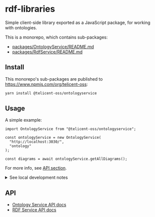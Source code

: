 # rdf-libraries

Simple client-side library exported as a JavaScript package, for working with ontologies.

This is a monorepo, which contains sub-packages:

- [packages/OntologyService/README.md](packages/OntologyService/README.md)
- [packages/RdfService/README.md](packages/RdfService/README.md)

## Install

This monorepo's sub-packages are published to https://www.npmjs.com/org/telicent-oss:

```sh
yarn install @telicent-oss/ontologyservice
```

## Usage

A simple example:

```tsx
import OntologyService from "@telicent-oss/ontologyservice";

const ontologyService = new OntologyService(
  "http://localhost:3030/",
  "ontology"
);

const diagrams = await ontologyService.getAllDiagrams();
```

For more info, see [API section](README.md#API).

<details>
  <summary>See local development notes</summary>

## Local development

Requires [pnpm](https://pnpm.io/) and [nx](https://nx.dev/getting-started/intro).

```sh
# Install pnpm
pnpm install # IMPORTANT: yarn & npm may cause downstream problems during development
pnpm add <npm-package> --filter @telicent-oss/<packageName> # Add dependency to specific package
```

Some useful `nx` commands

```sh
npx nx affected:build # build impacted packages
npx nx affected:test # run tests on impacted packages
npx nx affected:generate-docs # gen docs on impacted packages
# npx nx @telicent-oss/rdfservice:build # Build rdfservice package only
npx nx @telicent-oss/ontologyservice:test  # Test ontologyservice package only
npx nx run @telicent-oss/rdfservice:lint # Run "lint" from ./packages/rdfservice/package.json
npx nx test @telicent-oss/ontologyservice --watch -t setStyles # flags work
```

To develop multiple packages:

```sh
cd ./packages/RdfService; # In producer package...
echo "console.log('hi');" >> ./src/index.ts; # ...edit producer feature
cd - && cd ./packages/OntologyService; # In consumer package...
echo "test('hi', () => expect(logSpy).toHaveBeenCalledWith('hi'));" \
  >> ./src/index.test.ts;  # ...edit consumer test
npx nx affected:build # Build affected
npx nx affected:test # Test affected
```

Build all packages simultaneously:

```sh
npx nx run-many -t build
```

Developer notes:

- WARNING: `import x from '.'` can cause problems. Instead use `import x from './index'`
- If changing code then all commands must be run via nx else it will use the old code in `node_modules`
- nx commands can be run from any sub-directory and will resolve as if run on monorepo root
- More nx documentation at: https://nx.dev/ai-chat

</details>

## API

- [Ontology Service API docs](https://telicent-oss.github.io/rdf-libraries/ontology-service/docs/)
- [RDF Service API docs](https://telicent-oss.github.io/rdf-libraries/rdf-service/docs/)
